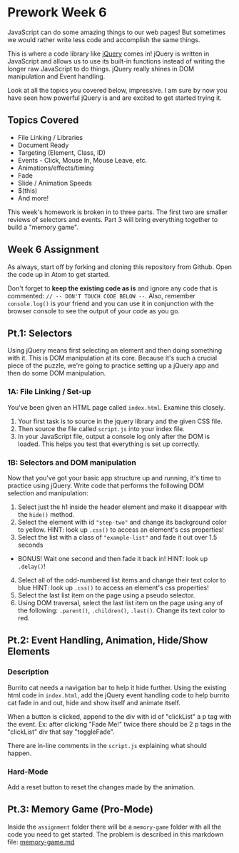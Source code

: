 # Prework Week 6

JavaScript can do some amazing things to our web pages! But sometimes we would rather write less code and accomplish the same things.

This is where a code library like [jQuery](http://www.jquery.com) comes in! jQuery is written in JavaScript and allows us to use its built-in functions instead of writing the longer raw  JavaScript to do things. jQuery really shines in DOM manipulation and Event handling.

Look at all the topics you covered below, impressive. I am sure by now you have seen how powerful jQuery is and are excited to get started trying it.

## Topics Covered
- File Linking / Libraries
- Document Ready
- Targeting (Element, Class, ID)
- Events - Click, Mouse In, Mouse Leave, etc.
- Animations/effects/timing
- Fade
- Slide / Animation Speeds
- $(this)
- And more!

This week's homework is broken in to three parts. The first two are smaller reviews of selectors and events. Part 3 will bring everything together to build a "memory game".

## Week 6 Assignment
As always, start off by forking and cloning this repository from Github. Open the code up in Atom to get started.

Don't forget to **keep the existing code as is** and ignore any code that is commented: `// -- DON'T TOUCH CODE BELOW --`. Also, remember `console.log()` is your friend and you can use it in conjunction with the browser console to see the output of your code as you go.

## Pt.1: Selectors
Using jQuery means first selecting an element and then doing something with it. This is DOM manipulation at its core. Because it's such a crucial piece of the puzzle, we're going to practice setting up a jQuery app and then do some DOM manipulation.

### 1A: File Linking / Set-up

You've been given an HTML page called `index.html`. Examine this closely.

1. Your first task is to source in the jquery library and the given CSS file.
2. Then source the file called `script.js` into your index file.
3. In your JavaScript file, output a console log only after the DOM is loaded. This helps you test that everything is set up correctly.

### 1B: Selectors and DOM manipulation

Now that you've got your basic app structure up and running, it's time to practice using jQuery. Write code that performs the following DOM selection and manipulation:

1. Select just the h1 inside the header element and make it disappear with the `hide()` method. 
2. Select the element with id `"step-two"` and change its background color to yellow. HINT: look up `.css()` to access an element's css properties!
3. Select the list with a class of `"example-list"` and fade it out over 1.5 seconds
  - BONUS! Wait one second and then fade it back in! HINT: look up `.delay()`!
4. Select all of the odd-numbered list items and change their text color to blue HINT: look up `.css()` to access an element's css properties!
5. Select the last list item on the page using a pseudo selector.
6. Using DOM traversal, select the last list item on the page using any of the following: `.parent()`, `.children()`, `.last()`. Change its text color to red.

## Pt.2: Event Handling, Animation, Hide/Show Elements

### Description
Burrito cat needs a navigation bar to help it hide further. Using the existing html code in `index.html`, add the jQuery event handling code to help burrito cat fade in and out, hide and show itself and animate itself.

When a button is clicked, append to the div with id of "clickList" a p tag with the event. Ex: after clicking "Fade Me!" twice there should be 2 p tags in the "clickList" div that say "toggleFade".

There are in-line comments in the `script.js` explaining what should happen.

### Hard-Mode
Add a reset button to reset the changes made by the animation.

## Pt.3: Memory Game (Pro-Mode)
Inside the `assignment` folder there will be a `memory-game` folder with all the code you need to get started. The problem is described in this markdown file: [memory-game.md](assignment/memory-game/memory-game.md)
